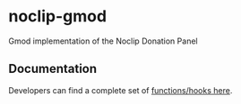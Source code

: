 # noclip-gmod
Gmod implementation of the Noclip Donation Panel

## Documentation
Developers can find a complete set of [functions/hooks here](https://github.com/physgunco/noclip-gmod/wiki/Developer).
